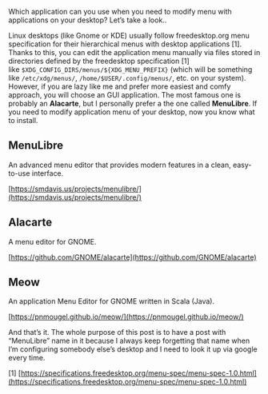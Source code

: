 Which application can you use when you need to modify menu with applications on your desktop? Let’s take a look..

Linux desktops (like Gnome or KDE) usually follow freedesktop.org menu specification for their hierarchical menus with desktop applications [1]. Thanks to this, you can edit the application menu manually via files stored in directories defined by the freedesktop specification [1] like `$XDG_CONFIG_DIRS/menus/${XDG_MENU_PREFIX}` (which will be something like `/etc/xdg/menus/`, `/home/$USER/.config/menus/`, etc. on your system). However, if you are lazy like me and prefer more easiest and comfy approach, you will choose an GUI application. The most famous one is probably an **Alacarte**, but I personally prefer a the one called **MenuLibre**. If you need to modify application menu of your desktop, now you know what to install.

## MenuLibre

An advanced menu editor that provides modern features in a clean, easy-to-use interface.

[https://smdavis.us/projects/menulibre/](https://smdavis.us/projects/menulibre/)

## Alacarte

A menu editor for GNOME.

[https://github.com/GNOME/alacarte](https://github.com/GNOME/alacarte)

## Meow

An application Menu Editor for GNOME written in Scala (Java).

[https://pnmougel.github.io/meow/](https://pnmougel.github.io/meow/)

And that’s it. The whole purpose of this post is to have a post with “MenuLibre” name in it because I always keep forgetting that name when I’m configuring somebody else’s desktop and I need to look it up via google every time.

[1] [https://specifications.freedesktop.org/menu-spec/menu-spec-1.0.html](https://specifications.freedesktop.org/menu-spec/menu-spec-1.0.html)
